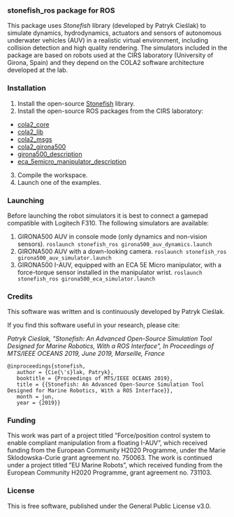 ### stonefish_ros package for ROS

This package uses _Stonefish_ library (developed by Patryk Cieślak) to simulate dynamics, hydrodynamics, actuators and sensors of autonomous underwater vehicles (AUV) in a realistic virtual environment, including collision detection and high quality rendering. The simulators included in the package are based on robots used at the CIRS laboratory (University of Girona, Spain) and they depend on the COLA2 software architecture developed at the lab.

### Installation

1. Install the open-source [Stonefish](https://github.com/patrykcieslak/stonefish) library.
2. Install the open-source ROS packages from the CIRS laboratory:
- [cola2_core](https://bitbucket.org/iquarobotics/cola2_core)
- [cola2_lib](https://bitbucket.org/iquarobotics/cola2_lib)
- [cola2_msgs](https://bitbucket.org/iquarobotics/cola2_msgs) 
- [cola2_girona500](https://bitbucket.org/iquarobotics/cola2_girona500)
- [girona500_description](https://bitbucket.org/iquarobotics/girona500_description)
- [eca_5emicro_manipulator_description](https://bitbucket.org/udg_cirs/eca_5emicro_manipulator_description)
3. Compile the workspace.
4. Launch one of the examples.

### Launching

Before launching the robot simulators it is best to connect a gamepad compatible with Logitech F310.
The following simulators are available:
1. GIRONA500 AUV in console mode (only dynamics and non-vision sensors). 
   `roslaunch stonefish_ros girona500_auv_dynamics.launch`
2. GIRONA500 AUV with a down-looking camera.
   `roslaunch stonefish_ros girona500_auv_simulator.launch`
3. GIRONA500 I-AUV, equipped with an ECA 5E Micro manipulator, with a force-torque sensor installed in the manipulator wrist.
   `roslaunch stonefish_ros girona500_eca_simulator.launch` 

### Credits
This software was written and is continuously developed by Patryk Cieślak.

If you find this software useful in your research, please cite:

*Patryk Cieślak, "Stonefish: An Advanced Open-Source Simulation Tool Designed for Marine Robotics, With a ROS Interface", In Proceedings of MTS/IEEE OCEANS 2019, June 2019, Marseille, France*
```
@inproceedings{stonefish,
   author = {Cie{\'s}lak, Patryk},
   booktitle = {Proceedings of MTS/IEEE OCEANS 2019},
   title = {{Stonefish: An Advanced Open-Source Simulation Tool Designed for Marine Robotics, With a ROS Interface}},
   month = jun,
   year = {2019}}
```
### Funding
This work was part of a project titled ”Force/position control system to enable compliant manipulation from a floating I-AUV”, which received funding from the European Community H2020 Programme, under the Marie Sklodowska-Curie grant agreement no. 750063. The work is continued under a project titled ”EU Marine Robots”, which received funding from the European Community H2020 Programme, grant agreement no. 731103.

### License
This is free software, published under the General Public License v3.0.
